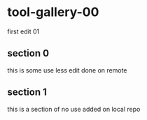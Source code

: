 # tool-gallery-00

first edit 01

## section 0
this is some use less edit done on remote

## section 1
this is a section of no use added on local repo

